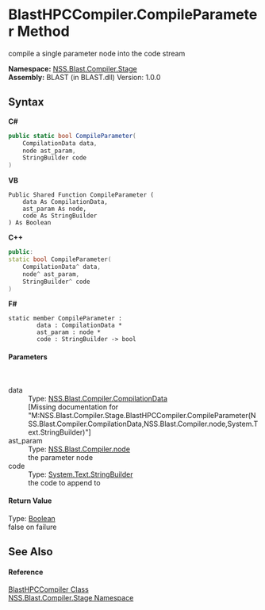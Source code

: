 # BlastHPCCompiler.CompileParameter Method 
 

compile a single parameter node into the code stream

**Namespace:**&nbsp;<a href="f44e629d-16ad-ce78-c6d1-bb239589698b.md">NSS.Blast.Compiler.Stage</a><br />**Assembly:**&nbsp;BLAST (in BLAST.dll) Version: 1.0.0

## Syntax

**C#**<br />
``` C#
public static bool CompileParameter(
	CompilationData data,
	node ast_param,
	StringBuilder code
)
```

**VB**<br />
``` VB
Public Shared Function CompileParameter ( 
	data As CompilationData,
	ast_param As node,
	code As StringBuilder
) As Boolean
```

**C++**<br />
``` C++
public:
static bool CompileParameter(
	CompilationData^ data, 
	node^ ast_param, 
	StringBuilder^ code
)
```

**F#**<br />
``` F#
static member CompileParameter : 
        data : CompilationData * 
        ast_param : node * 
        code : StringBuilder -> bool 

```


#### Parameters
&nbsp;<dl><dt>data</dt><dd>Type: <a href="52667f7e-8dc6-6543-e265-fdc90d6834fa.md">NSS.Blast.Compiler.CompilationData</a><br />\[Missing <param name="data"/> documentation for "M:NSS.Blast.Compiler.Stage.BlastHPCCompiler.CompileParameter(NSS.Blast.Compiler.CompilationData,NSS.Blast.Compiler.node,System.Text.StringBuilder)"\]</dd><dt>ast_param</dt><dd>Type: <a href="7dc9b7e9-64ad-f224-ae1a-4e6639739f56.md">NSS.Blast.Compiler.node</a><br />the parameter node</dd><dt>code</dt><dd>Type: <a href="https://docs.microsoft.com/dotnet/api/system.text.stringbuilder" target="_blank" rel="noopener noreferrer">System.Text.StringBuilder</a><br />the code to append to</dd></dl>

#### Return Value
Type: <a href="https://docs.microsoft.com/dotnet/api/system.boolean" target="_blank" rel="noopener noreferrer">Boolean</a><br />false on failure

## See Also


#### Reference
<a href="5743761a-d108-af73-0e23-c99904f76a7a.md">BlastHPCCompiler Class</a><br /><a href="f44e629d-16ad-ce78-c6d1-bb239589698b.md">NSS.Blast.Compiler.Stage Namespace</a><br />